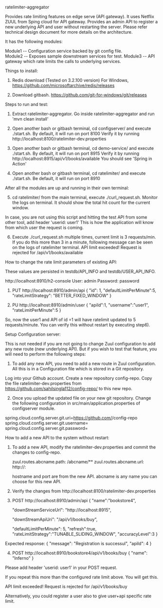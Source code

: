 ratelimiter-aggregator

Provides rate limiting features on edge serve (API gateway). It uses Netflix ZUUL from Sping cloud for API gateway.
Provides an admin API to register a new underlying API and user without restarting the server.
Please refer technical design document for more details on the architecture.

It has the following modules:

Module1 -- Configuration service backed by git config file.  
Module2 -- Exposes sample downstream services for test.
Module3 -- API gateway which rate limits the calls to underlying services. 


Things to install:

1) Redis download (Tested on 3.2.100 version)
   For Windows, https://github.com/microsoftarchive/redis/releases

2) Download gitbash.
https://github.com/git-for-windows/git/releases

Steps to run and test:

1) Extract ratelimiter-aggregator. Go inside ratelimiter-aggregator and run 'mvn clean install'

2) Open another bash or gitbash terminal, cd configserver/ and execute ./start.sh. By default, it will run on port 8100
Verify it by running http://localhost:8100/ratelimiter-dev.properties

3) Open another bash or gitbash terminal, cd demo-service/ and execute ./start.sh. By default, it will run on port 8915
Verify it by running http://localhost:8915/api/v1/books/available 
You should see 'Spring in Action' 

4) Open another bash or gitbash terminal, cd ratelimiter/ and execute ./start.sh. Be default, it will run on port 8910

After all the modules are up and running in their own terminal:

5) cd ratelimiter/ from the main terminal, execute ./curl_request.sh. 
Monitor the logs on terminal. It should show the total hit count for the current window.

In case, you are not using this script and hitting the test API from some other tool, add header 'userid: user1'
This is how the application will know from which user the request is coming.

6) Execute ./curl_request.sh multiple times, current limit is 3 requests/min. If you do this more than 3 in a minute, following message can be seen on the logs of ratelimiter terminal.
API limit exceeded! Request is rejected for /api/v1/books/available


How to change the rate limit parameters of existing API:

These values are persisted in testdb/API_INFO and testdb/USER_API_INFO.

http://localhost:8910/h2-console 
User: admin
Password: password


1)	PUT http://localhost:8910/admin/api
{
	"id": 1,
	"defaultLimitPerMinute":5,
	"rateLimitStrategy": "BETTER_FIXED_WINDOW"
}

	
2)	PU http://localhost:8910/admin/user
{
  "apiId":1,
   "username":"user1",
   "rateLimitPerMinute":5
}
	
So, now the user1 and API of id =1 will have ratelimit updated to 5 requests/minute. 
You can verify this without restart by executing step6).

Setup Configuration server:

This is not needed if you are not going to change Zuul configuration to add any new route (new underlying API). But if you wish to test that feature, you will need to perform the following steps:

1)	To add any new API, you need to add a new route in Zuul configuration. All this is in a Configuration file which is stored in a Git repository.

Log into your Github account. Create a new repository config-repo. Copy the file ratelimiter-dev.properties from https://github.com/sahilsingla112/config-repo/ to this new repo. 
		
2)	Once you upload the updated file on your new git repository. Change the following configuration in src/main/application.properties of configserver module.

spring.cloud.config.server.git.uri=https://github.com/<youraccountname>/config-repo
spring.cloud.config.server.git.username=<yourusername>
spring.cloud.config.server.git.password=<yourpassword>


How to add a new API to the system without restart:

1)	To add a new API, modify the ratelimiter-dev.properties and commit the changes to config-repo.
	
	zuul.routes.abcname.path: /abcname/**
	zuul.routes.abcname.url: http://<hostname>:<port>

	hostname and port are from the new API.
	abcname is any name you can choose for this new API.  
	
2)	Verify the changes from http://localhost:8100/ratelimiter-dev.properties


3)	POST http://localhost:8910/admin/api
{
	"name":"bookstore4",

	"downStreamServiceUrl": "http://localhost:8915",

	"downStreamApiUri": "/api/v1/books/buy",

	"defaultLimitPerMinute": 5,
	"refresh":true,
	"rateLimitStrategy":"TUNABLE_SLIDING_WINDOW",
	"accuracyLevel":3
}

Expected response:
{
    "message": "Registration is successul",
    "apiId": 4
}



4)	POST http://localhost:8910/bookstore4/api/v1/books/buy
{
	"name": "Inferno"
}

Please add header 'userid: user1' in your POST request.

If you repeat this more than the configured rate limit above. You will get this.
	
API limit exceeded! Request is rejected for /api/v1/books/buy

Alternatively, you could register a user also to give user+api specific rate limit.
